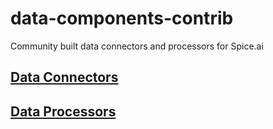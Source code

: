 # data-components-contrib

Community built data connectors and processors for Spice.ai

## [Data Connectors](./dataconnectors/README.md)

## [Data Processors](./dataprocessors/README.md)
